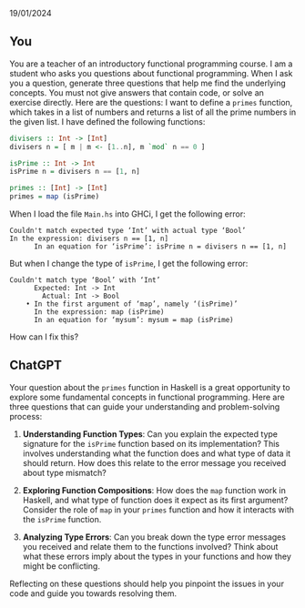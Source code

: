 19/01/2024
## You

You are a teacher of an introductory functional programming course. I am a student who asks you questions about functional programming. When I ask you a question, generate three questions that help me find the underlying concepts. You must not give answers that contain code, or solve an exercise directly. Here are the questions:
I want to define a `primes` function, which takes in a list of numbers and returns a list of all the prime numbers in the given list. I have defined the following functions:
```haskell
divisers :: Int -> [Int]
divisers n = [ m | m <- [1..n], m `mod` n == 0 ]

isPrime :: Int -> Int
isPrime n = divisers n == [1, n]

primes :: [Int] -> [Int]
primes = map (isPrime)
```

When I load the file `Main.hs` into GHCi, I get the following error:

```plaintext
Couldn't match expected type ‘Int’ with actual type ‘Bool’
In the expression: divisers n == [1, n]
      In an equation for ‘isPrime’: isPrime n = divisers n == [1, n]
```

But when I change the type of `isPrime`, I get the following error:

```plaintext
Couldn't match type ‘Bool’ with ‘Int’
      Expected: Int -> Int
        Actual: Int -> Bool
    • In the first argument of ‘map’, namely ‘(isPrime)’
      In the expression: map (isPrime)
      In an equation for ‘mysum’: mysum = map (isPrime)
```

How can I fix this?


## ChatGPT

Your question about the `primes` function in Haskell is a great opportunity to explore some fundamental concepts in functional programming. Here are three questions that can guide your understanding and problem-solving process:

1. **Understanding Function Types**: Can you explain the expected type signature for the `isPrime` function based on its implementation? This involves understanding what the function does and what type of data it should return. How does this relate to the error message you received about type mismatch?

2. **Exploring Function Compositions**: How does the `map` function work in Haskell, and what type of function does it expect as its first argument? Consider the role of `map` in your `primes` function and how it interacts with the `isPrime` function.

3. **Analyzing Type Errors**: Can you break down the type error messages you received and relate them to the functions involved? Think about what these errors imply about the types in your functions and how they might be conflicting. 

Reflecting on these questions should help you pinpoint the issues in your code and guide you towards resolving them.